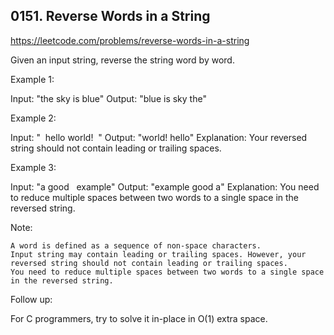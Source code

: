 ## 0151. Reverse Words in a String

https://leetcode.com/problems/reverse-words-in-a-string

Given an input string, reverse the string word by word.

Example 1:

Input: "the sky is blue"
Output: "blue is sky the"

Example 2:

Input: "  hello world!  "
Output: "world! hello"
Explanation: Your reversed string should not contain leading or trailing spaces.

Example 3:

Input: "a good   example"
Output: "example good a"
Explanation: You need to reduce multiple spaces between two words to a single space in the reversed string.

Note:

    A word is defined as a sequence of non-space characters.
    Input string may contain leading or trailing spaces. However, your reversed string should not contain leading or trailing spaces.
    You need to reduce multiple spaces between two words to a single space in the reversed string.

Follow up:

For C programmers, try to solve it in-place in O(1) extra space.
